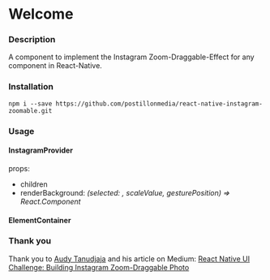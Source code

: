 # Welcome

### Description

A component to implement the Instagram Zoom-Draggable-Effect for any component in React-Native.


### Installation

```shell
npm i --save https://github.com/postillonmedia/react-native-instagram-zoomable.git
```


### Usage

#### InstagramProvider
props:
* children
* renderBackground: _(selected: , scaleValue, gesturePosition) => React.Component_

#### ElementContainer



### Thank you

Thank you to [Audy Tanudjaja](https://medium.com/@audytanudjaja) and his article on Medium: [React Native UI Challenge: Building Instagram Zoom-Draggable Photo](https://medium.com/@audytanudjaja/react-native-ui-challenge-building-instagram-zoom-draggable-photo-9127413b1d29)